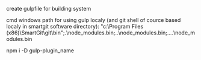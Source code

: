 create gulpfile for building system



cmd windows path for using gulp localy (and git shell of cource based localy in smartgit software directory):
"c:\Program Files (x86)\SmartGit\git\bin\";.\node_modules\.bin;..\node_modules\.bin;..\..\node_modules\.bin

npm i -D gulp-plugin_name